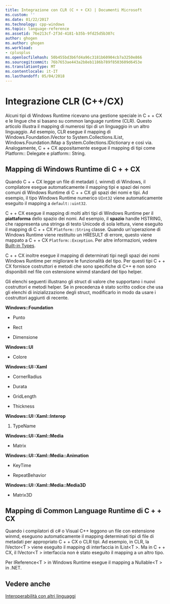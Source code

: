 ```yaml
---
title: Integrazione con CLR (C + + CX) | Documenti Microsoft
ms.custom: ''
ms.date: 01/22/2017
ms.technology: cpp-windows
ms.topic: language-reference
ms.assetid: 76e213cf-2f3d-4181-b35b-9fd25d5b307c
author: ghogen
ms.author: ghogen
ms.workload:
- cplusplus
ms.openlocfilehash: 50b455bd3b6fd4a96c3181b60904cb7a3250e866
ms.sourcegitcommit: 76b7653ae443a2b8eb1186b789f8503609d6453e
ms.translationtype: MT
ms.contentlocale: it-IT
ms.lasthandoff: 05/04/2018
---
```

# <a name="clr-integration-ccx"></a>Integrazione CLR (C++/CX)
Alcuni tipi di Windows Runtime ricevano una gestione speciale in C + + CX e le lingue che si basano su common language runtime (CLR). Questo articolo illustra il mapping di numerosi tipi di un linguaggio in un altro linguaggio. Ad esempio, CLR esegue il mapping di Windows.Foundation.IVector to System.Collections.IList, Windows.Foundation.IMap a System.Collections.IDictionary e così via. Analogamente, C + + CX appositamente esegue il mapping di tipi come Platform:: Delegate e platform:: String.  
  
## <a name="mapping-the-windows-runtime-to-ccx"></a>Mapping di Windows Runtime di C + + CX  
 Quando C + + CX legge un file di metadati (. winmd) di Windows, il compilatore esegue automaticamente il mapping tipi e spazi dei nomi comuni di Windows Runtime di C + + CX gli spazi dei nomi e tipi. Ad esempio, il tipo Windows Runtime numerico `UInt32` viene automaticamente eseguito il mapping a `default::uint32`.  
  
 C + + CX esegue il mapping di molti altri tipi di Windows Runtime per il **piattaforma** dello spazio dei nomi. Ad esempio, il **spazio** handle HSTRING, che rappresenta una stringa di testo Unicode di sola lettura, viene eseguito il mapping di C + + CX `Platform::String` classe. Quando un'operazione di Windows Runtime viene restituito un HRESULT di errore, questo viene mappato a C + + CX `Platform::Exception`. Per altre informazioni, vedere [Built-in Types](http://msdn.microsoft.com/en-us/acc196fd-09da-4882-b554-6c94685ec75f).  
  
 C + + CX inoltre esegue il mapping di determinati tipi negli spazi dei nomi Windows Runtime per migliorare le funzionalità del tipo. Per questi tipi C + + CX fornisce costruttori e metodi che sono specifiche di C++ e non sono disponibili nel file con estensione winmd standard del tipo helper.  
  
 Gli elenchi seguenti illustrano gli struct di valore che supportano i nuovi costruttori e metodi helper. Se in precedenza è stato scritto codice che usa gli elenchi di inizializzazione degli struct, modificarlo in modo da usare i costruttori aggiunti di recente.  
  
 **Windows::Foundation**  
  
-   Punto  
  
-   Rect  
  
-   Dimensione  
  
 **Windows::UI**  
  
-   Colore  
  
 **Windows::UI::Xaml**  
  
-   CornerRadius  
  
-   Durata  
  
-   GridLength  
  
-   Thickness  
  
 **Windows::UI::Xaml::Interop**  
  
1.  TypeName  
  
 **Windows::UI::Xaml::Media**  
  
-   Matrix  
  
 **Windows::UI::Xaml::Media::Animation**  
  
-   KeyTime  
  
-   RepeatBehavior  
  
 **Windows::UI::Xaml::Media::Media3D**  
  
-   Matrix3D  
  
## <a name="mapping-the-clr-to-ccx"></a>Mapping di Common Language Runtime di C + + CX  
 Quando i compilatori di c# o Visual C++ leggono un file con estensione winmd, eseguono automaticamente il mapping determinati tipi di file di metadati per appropriato C + + CX o CLR tipi. Ad esempio, in CLR, la IVector\<T > viene eseguito il mapping di interfaccia in IList\<T >. Ma in C + + CX, il IVector\<T > interfaccia non è stato eseguito il mapping a un altro tipo.  
  
 Per IReference\<T > in Windows Runtime esegue il mapping a Nullable\<T > in .NET.  
  
## <a name="see-also"></a>Vedere anche  
 [Interoperabilità con altri linguaggi](../cppcx/interoperating-with-other-languages-c-cx.md)